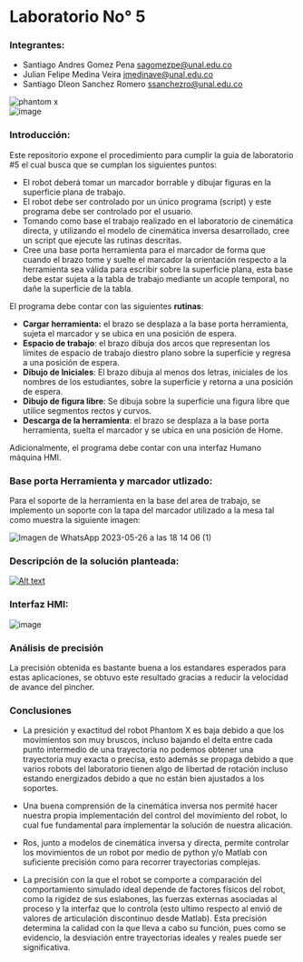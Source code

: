 # Laboratorio No° 5

### Integrantes:
- Santiago Andres Gomez Pena <sagomezpe@unal.edu.co>
- Julian Felipe Medina Veira <jmedinave@unal.edu.co>
- Santiago Dleon Sanchez Romero <ssanchezro@unal.edu.co>


![phantom x](https://github.com/jmedinave/Lab-4--Robotica/assets/49196705/429be8d6-74e6-4678-9220-b16d22270292)                   
![image](https://github.com/jmedinave/Lab-4--Robotica/assets/49196705/db5b3025-32a1-4bb7-918f-5f6461aff75a)


### Introducción:
Este repositorio expone el procedimiento para cumplir la guia de laboratorio #5 el cual busca que se cumplan los siguientes puntos:

<ul>
    <li>El robot deber&aacute; tomar un marcador borrable y dibujar figuras en la superficie plana de trabajo.</li>
    <li>El robot debe ser controlado por un &uacute;nico programa (script) y este programa debe ser controlado por el usuario.</li>
    <li>Tomando como base el trabajo realizado en el laboratorio de cinem&aacute;tica directa, y utilizando el modelo de cinem&aacute;tica inversa desarrollado, cree un script que ejecute las rutinas descritas.&nbsp;</li>
    <li>Cree una base porta herramienta para el marcador de forma que cuando el brazo tome y suelte el marcador la orientaci&oacute;n respecto a la herramienta sea v&aacute;lida para escribir sobre la superficie plana, esta base debe estar sujeta a la tabla de trabajo mediante un acople temporal, no da&ntilde;e la superficie de la tabla.</li>
</ul>
<p>El programa debe contar con las siguientes <strong>rutinas</strong>:</p>
<ul>
    <li><strong>Cargar herramienta:</strong> el brazo se desplaza a la base porta herramienta, sujeta el marcador y se ubica en una posici&oacute;n de espera.</li>
    <li><strong>Espacio de trabajo</strong>: el brazo dibuja dos arcos que representan los l&iacute;mites de espacio de trabajo diestro plano sobre la superficie y regresa a una posici&oacute;n de espera.</li>
    <li><strong>Dibujo de Iniciales</strong>: El brazo dibuja al menos dos letras, iniciales de los nombres de los estudiantes, sobre la superficie y retorna a una posici&oacute;n de espera.</li>
    <li><strong>Dibujo de figura libre</strong>: Se dibuja sobre la superficie una figura libre que utilice segmentos rectos y curvos.</li>
    <li><strong>Descarga de la herramienta</strong>: el brazo se desplaza a la base porta herramienta, suelta el marcador y se ubica en una posici&oacute;n de Home.</li>
</ul>
<p>Adicionalmente, el programa debe contar con una interfaz Humano m&aacute;quina HMI.</p>

### Base porta Herramienta y marcador utlizado:

Para el soporte de la herramienta en la base del area de trabajo, se implemento un soporte con la tapa del marcador utilizado a la mesa tal como muestra la siguiente imagen:

![Imagen de WhatsApp 2023-05-26 a las 18 14 06 (1)](https://github.com/jmedinave/Lab-5/assets/49196705/50ec9ed8-a176-48a8-aeea-991137d35059)


### Descripción de la solución planteada:

[![Alt text](https://img.youtube.com/vi/5FTk9sIebJM/0.jpg)](https://www.youtube.com/watch?v=5FTk9sIebJM)



### Interfaz HMI:
![image](https://github.com/jmedinave/Lab-5/assets/49196705/5104c38b-ee16-4d53-bf0d-16eb106737f4)

### Análisis de precisión
La precisión obtenida es bastante buena a los estandares esperados para estas aplicaciones, se obtuvo este resultado gracias a reducir la velocidad de avance del pincher.
### Conclusiones

* La presición y exactitud del robot Phantom X es baja debido a que los movimientos son muy bruscos, incluso bajando el delta entre cada punto intermedio de una trayectoria no podemos obtener una trayectoria muy exacta o precisa, esto además se propaga debido a que varios robots del laboratorio tienen algo de libertad de rotación incluso estando energizados debido a que no están bien ajustados a los soportes.

* Una buena comprensión de la cinemática inversa nos permité hacer nuestra propia implementación del control del movimiento del robot, lo cual fue fundamental para implementar la solución de nuestra alicación.

* Ros, junto a modelos de cinemática inversa y directa, permite controlar los movimientos de un robot por medio de python y/o Matlab con suficiente precisión como para recorrer trayectorias complejas.

* La precisión con la que el robot se comporte a comparación del comportamiento simulado ideal depende de factores físicos del robot, como la rigidez de sus eslabones, las fuerzas externas asociadas al proceso y la interfaz que lo controla (esto ultimo respecto al envió de valores de articulación discontinuo desde Matlab). Esta precisión determina la calidad con la que lleva a cabo su función, pues como se evidencio, la desviación entre trayectorias ideales y reales puede ser significativa.






